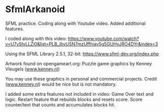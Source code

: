 # SfmlArkanoid
SFML practice. Coding along with Youtube video. Added additional features.

I coded along with this video: https://www.youtube.com/watch?v=U7vSIvLLZi0&list=PLB_ibvUSN7mzUffhiay5g5GUHyJRO4DYr&index=3

Using the SFML Library 2.5.1, 32-bit:
https://www.sfml-dev.org/index.php

Artwork found on opengameart.org:
Puzzle game graphics by Kenney Vleugels (www.kenney.nl)

You may use these graphics in personal and commercial projects.
Credit (www.kenney.nl) would be nice but is not mandatory.

I added some extra features not included in video:
Game Over text and logic.
Restart feature that rebuilds blocks and resets score.
Score counter/text that counts and accumulates blocks hit.